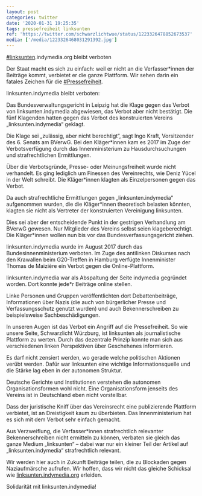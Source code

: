 ```yaml
---
layout: post
categories: twitter
date: '2020-01-31 19:25:35'
tags: pressefreiheit linksunten
ref: 'https://twitter.com/schwarzlichtwue/status/1223326478852673537'
media: ['/media/1223326468031291392.jpg']
---
```

[#linksunten](/t/linksunten).indymedia.org bleibt verboten

 

Der Staat macht es sich zu einfach: weil er nicht an die Verfasser\*innen der Beiträge kommt, verbietet er die ganze Plattform. Wir sehen darin ein fatales Zeichen für die [#Pressefreiheit](/t/pressefreiheit). 

linksunten.indymedia bleibt verboten:

Das Bundesverwaltungsgericht in Leipzig hat die Klage gegen das Verbot von linksunten.indymedia abgewiesen, das Verbot aber nicht bestätigt. Die fünf Klagenden hatten gegen das Verbot des konstruierten Vereins „linksunten.indymedia“ geklagt.

Die Klage sei „zulässig, aber nicht berechtigt“, sagt Ingo Kraft, Vorsitzender des 6. Senats am BVerwG. Bei den Kläger\*innen kam es 2017 im Zuge der Verbotsverfügung durch das Innenministerium zu Hausdurchsuchungen und strafrechtlichen Ermittlungen.

Über die Verbotsgründe, Presse- oder Meinungsfreiheit wurde nicht verhandelt. Es ging lediglich um Finessen des Vereinrechts, wie Deniz Yücel in der Welt schreibt. Die Kläger\*innen klagten als Einzelpersonen gegen das Verbot.

Da auch strafrechtliche Ermittlungen gegen „linksunten.indymedia“ aufgenommen wurden, die die Kläger\*innen theoretisch belasten könnten, klagten sie nicht als Vertreter der konstruierten Vereinigung linksunten.

Dies sei aber der entscheidende Punkt in der gestrigen Verhandlung am BVerwG gewesen. Nur Mitglieder des Vereins selbst seien klageberechtigt. Die Kläger\*innen wollen nun bis vor das Bundesverfassungsgericht ziehen.

linksunten.indymedia wurde im August 2017 durch das Bundesinnenministerium verboten. Im Zuge des antilinken Diskurses nach den Krawallen beim G20-Treffen in Hamburg verfügte Innenminister Thomas de Maizière ein Verbot gegen die Online-Plattform.

linksunten.indymedia war als Abspaltung der Seite indymedia gegründet worden. Dort konnte jede\*r Beiträge online stellen.

Linke Personen und Gruppen veröffentlichten dort Debattenbeiträge, Informationen über Nazis (die auch von bürgerlicher Presse und Verfassungsschutz genutzt wurden) und auch Bekennerschreiben zu beispielsweise Sachbeschädigungen.

In unseren Augen ist das Verbot ein Angriff auf die Pressefreiheit. So wie unsere Seite, Schwarzlicht Würzburg, ist linksunten als journalistische Plattform zu werten. Durch das dezentrale Prinzip konnte man sich aus verschiedenen linken Perspektiven über Geschehenes informieren.

Es darf nicht zensiert werden, wo gerade welche politischen Aktionen verübt werden. Dafür war linksunten eine wichtige Informationsquelle und die Stärke lag eben in der autonomen Struktur.

Deutsche Gerichte und Institutionen verstehen die autonomen Organisationsformen wohl nicht. Eine Organisationsform jenseits des Vereins ist in Deutschland eben nicht vorstellbar.

Dass der juristische Kniff über das Vereinsrecht eine publizierende Plattform verbietet, ist an Dreistigkeit kaum zu überbieten. Das Innenministerium hat es sich mit dem Verbot sehr einfach gemacht.

Aus Verzweiflung, die Verfasser\*innen strafrechtlich relevanter Bekennerschreiben nicht ermitteln zu können, verbaten sie gleich das ganze Medium „linksunten“ – dabei war nur ein kleiner Teil der Artikel auf „linksunten.indymedia“ strafrechtlich relevant.

Wir werden hier auch in Zukunft Beiträge teilen, die zu Blockaden gegen Naziaufmärsche aufrufen. Wir hoffen, dass wir nicht das gleiche Schicksal wie [linksunten.indymedia.org](http://linksunten.indymedia.org) erleiden. 



Solidarität mit linksunten.indymedia!